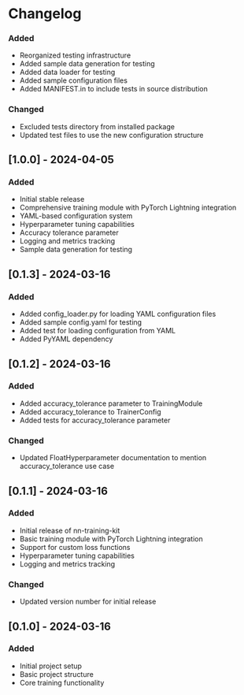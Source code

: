 # Changelog

### Added
- Reorganized testing infrastructure
- Added sample data generation for testing
- Added data loader for testing
- Added sample configuration files
- Added MANIFEST.in to include tests in source distribution

### Changed
- Excluded tests directory from installed package
- Updated test files to use the new configuration structure

## [1.0.0] - 2024-04-05

### Added
- Initial stable release
- Comprehensive training module with PyTorch Lightning integration
- YAML-based configuration system
- Hyperparameter tuning capabilities
- Accuracy tolerance parameter
- Logging and metrics tracking
- Sample data generation for testing

## [0.1.3] - 2024-03-16

### Added
- Added config_loader.py for loading YAML configuration files
- Added sample config.yaml for testing
- Added test for loading configuration from YAML
- Added PyYAML dependency

## [0.1.2] - 2024-03-16

### Added
- Added accuracy_tolerance parameter to TrainingModule
- Added accuracy_tolerance to TrainerConfig
- Added tests for accuracy_tolerance parameter

### Changed
- Updated FloatHyperparameter documentation to mention accuracy_tolerance use case

## [0.1.1] - 2024-03-16

### Added
- Initial release of nn-training-kit
- Basic training module with PyTorch Lightning integration
- Support for custom loss functions
- Hyperparameter tuning capabilities
- Logging and metrics tracking

### Changed
- Updated version number for initial release

## [0.1.0] - 2024-03-16

### Added
- Initial project setup
- Basic project structure
- Core training functionality 